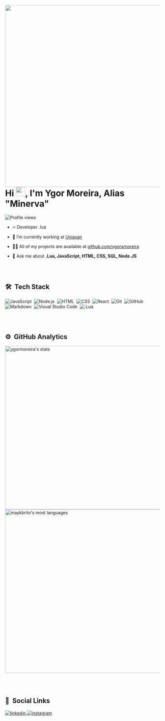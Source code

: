 
<img align="right" height="590em" src="https://raw.githubusercontent.com/gist/ygoramoreira/d1079a12a1764701906c0bb8fba7f5d1/raw/840868ed3f3dba947e82a9ec611848f6a5d2723c/githubcard.svg"/>
<h1 align="left">Hi <img src="https://raw.githubusercontent.com/kaueMarques/kaueMarques/master/hi.gif" width="30px">, I'm Ygor Moreira, Alias "Minerva"</h1>
<p align="left"> <img src="https://komarev.com/ghpvc/?username=maykbrito&color=yellow" alt="Profile views" /> </p>

- 🔥 Developer .lua

- 🔭 I’m currently working at [Uniavan](https://github.com/)

- 👨‍💻 All of my projects are available at [github.com/ygoramoreira](https://github.com/ygoramoreira)

- 💬 Ask me about **.Lua, JavaScript, HTML, CSS, SQL, Node.JS**

<br><br>

## 🛠 &nbsp;Tech Stack

![JavaScript](https://img.shields.io/badge/-JavaScript-05122A?style=flat&logo=javascript)&nbsp;
![Node.js](https://img.shields.io/badge/-Node.js-05122A?style=flat&logo=node.js)&nbsp;
![HTML](https://img.shields.io/badge/-HTML-05122A?style=flat&logo=HTML5)&nbsp;
![CSS](https://img.shields.io/badge/-CSS-05122A?style=flat&logo=CSS3&logoColor=1572B6)&nbsp;
![React](https://img.shields.io/badge/-React-05122A?style=flat&logo=react)&nbsp;
![Git](https://img.shields.io/badge/-Git-05122A?style=flat&logo=git)&nbsp;
![GitHub](https://img.shields.io/badge/-GitHub-05122A?style=flat&logo=github)&nbsp;
![Markdown](https://img.shields.io/badge/-Markdown-05122A?style=flat&logo=markdown)&nbsp;
![Visual Studio Code](https://img.shields.io/badge/-Visual%20Studio%20Code-05122A?style=flat&logo=visual-studio-code&logoColor=007ACC)&nbsp;
![.Lua](https://img.shields.io/badge/-Lua-05122A?style=flat&logo=lua)&nbsp;

<br><br>

## ⚙️ &nbsp;GitHub Analytics

<p align="left">
<img width="530em" src="https://github-readme-stats.vercel.app/api?username=ygoramoreira&show_icons=true&theme=tokyonight" alt="ygormoreira's stats"/>
<img width="530em" src="https://github-readme-stats.vercel.app/api/top-langs/?username=ygoramoreira&layout=compact&theme=tokyonight" alt="maykbrito's most languages"/>
</p>

<br><br>

## 👻 &nbsp;Social Links

<a href="https://www.linkedin.com/in/ygor-moreira-b8796111b/" target="_blank">
  <img align="center" src="https://img.shields.io/badge/-ygormoreira-05122A?style=flat&logo=linkedin" alt="linkedin"/>
</a>
<a href="https://www.instagram.com/ygoramoreira/" target="_blank">
 <img align="center" src="https://img.shields.io/badge/-ygormoreira-05122A?style=flat&logo=instagram" alt="instagram"/>
</a>
</p>



